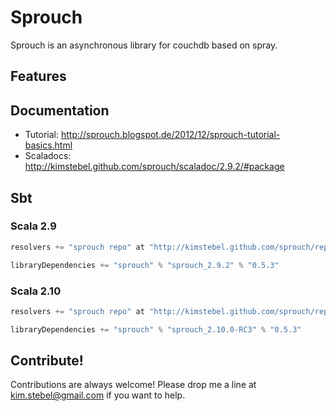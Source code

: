 Sprouch
=======

Sprouch is an asynchronous library for couchdb based on spray.

Features
-------

Documentation
-------------
- Tutorial: http://sprouch.blogspot.de/2012/12/sprouch-tutorial-basics.html
- Scaladocs: http://kimstebel.github.com/sprouch/scaladoc/2.9.2/#package

Sbt
---

### Scala 2.9 ###

```scala
resolvers += "sprouch repo" at "http://kimstebel.github.com/sprouch/repository"

libraryDependencies += "sprouch" % "sprouch_2.9.2" % "0.5.3"
```

### Scala 2.10 ###

```scala
resolvers += "sprouch repo" at "http://kimstebel.github.com/sprouch/repository"

libraryDependencies += "sprouch" % "sprouch_2.10.0-RC3" % "0.5.3"
```

Contribute!
-----------

Contributions are always welcome! Please drop me a line at kim.stebel@gmail.com if you want to help.
